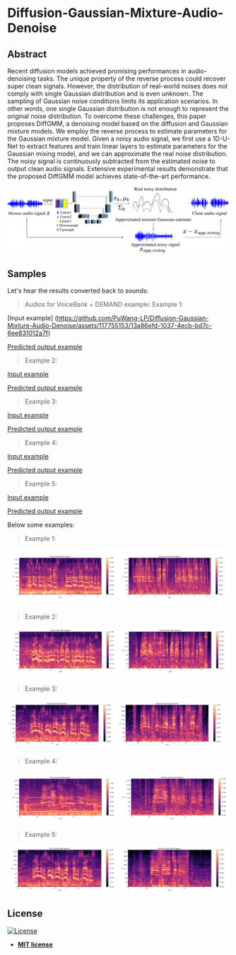 
# Diffusion-Gaussian-Mixture-Audio-Denoise

## Abstract
Recent diffusion models achieved promising performances in audio-denoising tasks. The unique property of the reverse process could recover super clean signals. However, the distribution of real-world noises does not comply with single Gaussian distribution and is even unknown. The sampling of Gaussian noise conditions limits its application scenarios. In other words, one single Gaussian distribution is not enough to represent the original noise distribution. To overcome these challenges, this paper proposes DiffGMM, a denoising model based on the diffusion and Gaussian mixture models. We employ the reverse process to estimate parameters for the Gaussian mixture model. Given a noisy audio signal, we first use a 1D-U-Net to extract features and train linear layers to estimate parameters for the Gaussian mixing model, and we can approximate the real noise distribution. The noisy signal is continuously subtracted from the estimated noise to output clean audio signals. Extensive experimental results demonstrate that the proposed DiffGMM model achieves state-of-the-art performance.

<img src="photo/IMG.png" alt="sound" title="sound" />


## Samples


Let's hear the results converted back to sounds:

> Audios for VoiceBank + DEMAND example: 
> Example 1:



[Input example]
(https://github.com/PuWang-LP/Diffusion-Gaussian-Mixture-Audio-Denoise/assets/117755153/13a86efd-1037-4ecb-bd7c-6ee831012a7f)

[Predicted output example ](https://github.com/PuWang-LP/Diffusion-Gaussian-Mixture-Audio-Denoise/blob/main/audio/prediction_denoisy_audio/p232_005.wav)

> Example 2:

[Input example](https://github.com/PuWang-LP/Diffusion-Gaussian-Mixture-Audio-Denoise/blob/main/audio/noisy_audio/p232_007.wav)

[Predicted output example ](https://github.com/PuWang-LP/Diffusion-Gaussian-Mixture-Audio-Denoise/blob/main/audio/prediction_denoisy_audio/p232_007.wav)

> Example 3:

[Input example](https://github.com/PuWang-LP/Diffusion-Gaussian-Mixture-Audio-Denoise/blob/main/audio/noisy_audio/p232_293.wav)

[Predicted output example ](https://github.com/PuWang-LP/Diffusion-Gaussian-Mixture-Audio-Denoise/blob/main/audio/prediction_denoisy_audio/p232_293.wav)

> Example 4:

[Input example](https://github.com/PuWang-LP/Diffusion-Gaussian-Mixture-Audio-Denoise/blob/main/audio/noisy_audio/p257_426.wav)

[Predicted output example ](https://github.com/PuWang-LP/Diffusion-Gaussian-Mixture-Audio-Denoise/blob/main/audio/prediction_denoisy_audio/p257_426.wav)

> Example 5:

[Input example](https://github.com/PuWang-LP/Diffusion-Gaussian-Mixture-Audio-Denoise/blob/main/audio/noisy_audio/p257_432.wav)

[Predicted output example ](https://github.com/PuWang-LP/Diffusion-Gaussian-Mixture-Audio-Denoise/blob/main/audio/prediction_denoisy_audio/p257_432.wav)





Below some examples:

> Example 1:

<img src="docs/005.png" alt="audio denoising" title="audio denoising samples"/>

> Example 2:

<img src="docs/007.png" alt="audio denoising" title="audio denoising samples"/>

> Example 3:

<img src="docs/293.png" alt="audio denoising" title="audio denoising samples"/>

> Example 4:

<img src="docs/426.png" alt="audio denoising" title="audio denoising samples"/>

> Example 5:

<img src="docs/432.png" alt="audio denoising" title="audio denoising samples"/>


## License

[![License](http://img.shields.io/:license-mit-blue.svg?style=flat-square)](http://badges.mit-license.org)

- **[MIT license](http://opensource.org/licenses/mit-license.php)**
